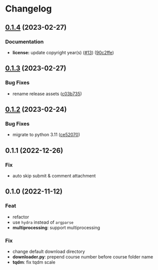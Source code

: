 # Changelog

## [0.1.4](https://github.com/liblaf/thu-learn-downloader/compare/v0.1.3...v0.1.4) (2023-02-27)


### Documentation

* **license:** update copyright year(s) ([#13](https://github.com/liblaf/thu-learn-downloader/issues/13)) ([90c2ffe](https://github.com/liblaf/thu-learn-downloader/commit/90c2ffe68a5348964e2887a6208359f266739330))

## [0.1.3](https://github.com/liblaf/thu-learn-downloader/compare/v0.1.2...v0.1.3) (2023-02-27)

### Bug Fixes

- rename release assets ([c03b735](https://github.com/liblaf/thu-learn-downloader/commit/c03b735b0213dc2851916e3ba1af14498d284296))

## [0.1.2](https://github.com/liblaf/thu-learn-downloader/compare/0.1.1...v0.1.2) (2023-02-24)

### Bug Fixes

- migrate to python 3.11 ([ce52070](https://github.com/liblaf/thu-learn-downloader/commit/ce52070b65bae9d5012445213d4fca30ff515f29))

## 0.1.1 (2022-12-26)

### Fix

- auto skip submit & comment attachment

## 0.1.0 (2022-11-12)

### Feat

- refactor
- use `hydra` instead of `argparse`
- **multiprocessing**: support multiprocessing

### Fix

- change default download directory
- **downloader.py**: prepend course number before course folder name
- **tqdm**: fix tqdm scale
